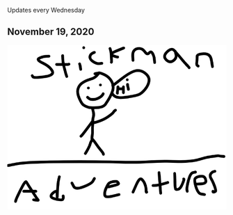Updates every Wednesday

## November 19, 2020

![Stickman Adventures](comics/StickmanAdventures1Thycover.png)
